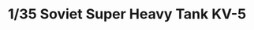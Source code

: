 ---
layout: product
title: "1/35 Soviet Super Heavy Tank KV-5"
price: "5000" 
desc: "Maketa"
img_path: "/assets/img/TAKO2006.jpg"
brand: "N/A"
available: false
special_offer: false
new: false
soon: true
cat: "010000"
subcat: "010200"
subsubcat: "0N/A"
sifra: "TAKO2006"
popular: false
---